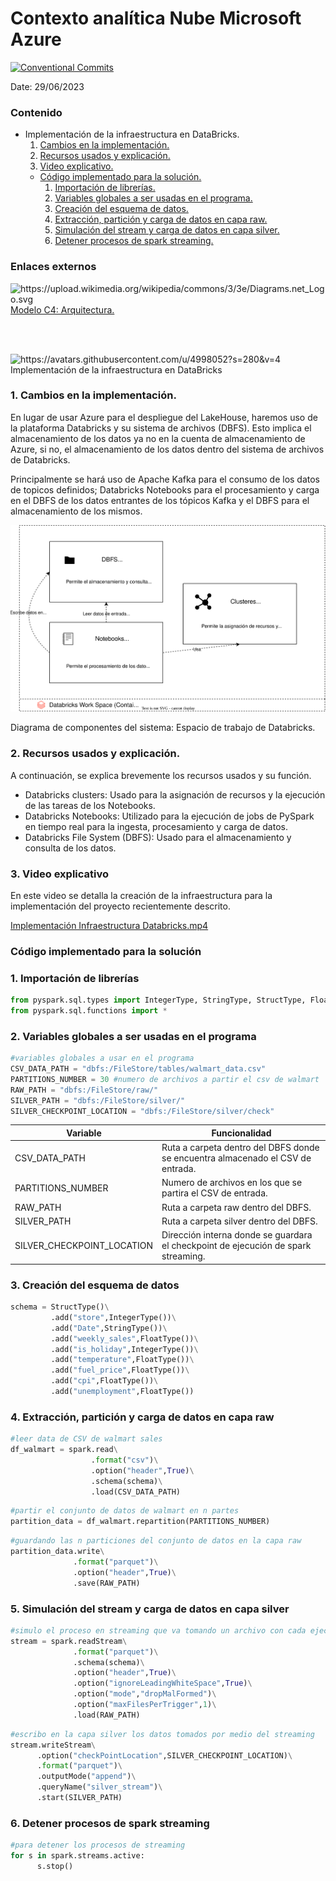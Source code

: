 # Contexto analítica Nube Microsoft Azure

[![Conventional Commits](https://img.shields.io/badge/Conventional%20Commits-1.0.0-%23FE5196?logo=conventionalcommits&logoColor=white)](https://conventionalcommits.org)

Date: 29/06/2023

### Contenido

- Implementación de la infraestructura en DataBricks.
    1. [Cambios en la implementación.](https://github.com/sapuertaf/AzureInfraestructure/tree/main/StreamingETLDbfs#1-cambios-en-la-implementaci%C3%B3n)
    2. [Recursos usados y explicación.](https://github.com/sapuertaf/AzureInfraestructure/tree/main/StreamingETLDbfs#2-recursos-usados-y-explicaci%C3%B3n)
    3. [Video explicativo.](https://github.com/sapuertaf/AzureInfraestructure/tree/main/StreamingETLDbfs#3-video-explicativo)
    - [Código implementado para la solución.](https://github.com/sapuertaf/AzureInfraestructure/tree/main/StreamingETLDbfs#c%C3%B3digo-implementado-para-la-soluci%C3%B3n)
        1. [Importación de librerías.](https://github.com/sapuertaf/AzureInfraestructure/tree/main/StreamingETLDbfs#1-importaci%C3%B3n-de-librer%C3%ADas)
        2. [Variables globales a ser usadas en el programa.](https://github.com/sapuertaf/AzureInfraestructure/tree/main/StreamingETLDbfs#1-importaci%C3%B3n-de-librer%C3%ADas)
        3. [Creación del esquema de datos.](https://github.com/sapuertaf/AzureInfraestructure/tree/main/StreamingETLDbfs#1-importaci%C3%B3n-de-librer%C3%ADas)
        4. [Extracción, partición y carga de datos en capa raw.](https://github.com/sapuertaf/AzureInfraestructure/tree/main/StreamingETLDbfs#1-importaci%C3%B3n-de-librer%C3%ADas)
        5. [Simulación del stream y carga de datos en capa silver.](https://github.com/sapuertaf/AzureInfraestructure/tree/main/StreamingETLDbfs#1-importaci%C3%B3n-de-librer%C3%ADas)
        6. [Detener procesos de spark streaming.](https://github.com/sapuertaf/AzureInfraestructure/tree/main/StreamingETLDbfs#1-importaci%C3%B3n-de-librer%C3%ADas)

### Enlaces externos

<aside>
<img src="https://upload.wikimedia.org/wikipedia/commons/3/3e/Diagrams.net_Logo.svg" alt="https://upload.wikimedia.org/wikipedia/commons/3/3e/Diagrams.net_Logo.svg" width="15px" /> <a href="https://drive.google.com/file/d/14yFy4zCQs3M6ZA1pN64GY_o59eU-S-qF/view?usp=drive_link">Modelo C4: Arquitectura.</a>

</aside>

<br><br>

<aside>
<img src="https://avatars.githubusercontent.com/u/4998052?s=280&v=4" alt="https://avatars.githubusercontent.com/u/4998052?s=280&v=4" width="15px" /> Implementación de la infraestructura en DataBricks

</aside>

### 1. Cambios en la implementación.

En lugar de usar Azure para el despliegue del LakeHouse, haremos uso de la plataforma Databricks y su sistema de archivos (DBFS). Esto implica el almacenamiento de los datos ya no en la cuenta de almacenamiento de Azure, si no, el almacenamiento de los datos dentro del sistema de archivos de Databricks.  

Principalmente se hará uso de Apache Kafka para el consumo de los datos de topicos definidos; Databricks Notebooks para el procesamiento y carga en el DBFS de los datos entrantes de los tópicos Kafka y el DBFS para el almacenamiento de los mismos.

![Diagrama de componentes del sistema: Espacio de trabajo de Databricks.](https://github.com/sapuertaf/AzureInfraestructure/blob/main/StreamingETLDbfs/resources/C4ModelDbfs.drawio.svg)

Diagrama de componentes del sistema: Espacio de trabajo de Databricks.

### 2. Recursos usados y explicación.

A continuación, se explica brevemente los recursos usados y su función.

- Databricks clusters: Usado para la asignación de recursos y la ejecución de las tareas de los Notebooks.
- Databricks Notebooks: Utilizado para la ejecución de jobs de PySpark en tiempo real para la ingesta, procesamiento y carga de datos.
- Databricks File System (DBFS): Usado para el almacenamiento y consulta de los datos.

### 3. Video explicativo

En este video se detalla la creación de la infraestructura para la implementación del proyecto recientemente descrito. 

[Implementación Infraestructura Databricks.mp4](https://www.notion.so/ronald-notebook/Contexto-anal-tica-Nube-Microsoft-Azure-f2a6703d23f94e879cf73475bc1aa8e3#fe4eb07e6e7f44dfac5cae84ab81cfab)

### Código implementado para la solución

### 1. Importación de librerías

```python
from pyspark.sql.types import IntegerType, StringType, StructType, FloatType
from pyspark.sql.functions import *
```

### 2. Variables globales a ser usadas en el programa

```python
#variables globales a usar en el programa
CSV_DATA_PATH = "dbfs:/FileStore/tables/walmart_data.csv"
PARTITIONS_NUMBER = 30 #numero de archivos a partir el csv de walmart 
RAW_PATH = "dbfs:/FileStore/raw/"
SILVER_PATH = "dbfs:/FileStore/silver/"
SILVER_CHECKPOINT_LOCATION = "dbfs:/FileStore/silver/check"
```

| Variable | Funcionalidad |
| --- | --- |
| CSV_DATA_PATH  | Ruta a carpeta dentro del DBFS donde se encuentra almacenado el CSV de entrada. |
| PARTITIONS_NUMBER  | Numero de archivos en los que se partira el CSV de entrada. |
| RAW_PATH  | Ruta a carpeta raw dentro del DBFS. |
| SILVER_PATH  | Ruta a carpeta silver dentro del DBFS. |
| SILVER_CHECKPOINT_LOCATION  | Dirección interna donde se guardara el checkpoint de ejecución de spark streaming.  |

### 3. Creación del esquema de datos

```python
schema = StructType()\
         .add("store",IntegerType())\
         .add("Date",StringType())\
         .add("weekly_sales",FloatType())\
         .add("is_holiday",IntegerType())\
         .add("temperature",FloatType())\
         .add("fuel_price",FloatType())\
         .add("cpi",FloatType())\
         .add("unemployment",FloatType())
```

### 4. Extracción, partición y carga de datos en capa raw

```python
#leer data de CSV de walmart sales
df_walmart = spark.read\
                  .format("csv")\
                  .option("header",True)\
                  .schema(schema)\
                  .load(CSV_DATA_PATH)
```

```python
#partir el conjunto de datos de walmart en n partes
partition_data = df_walmart.repartition(PARTITIONS_NUMBER)
```

```python
#guardando las n particiones del conjunto de datos en la capa raw
partition_data.write\
              .format("parquet")\
              .option("header",True)\
              .save(RAW_PATH)
```

### 5. Simulación del stream y carga de datos en capa silver

```python
#simulo el proceso en streaming que va tomando un archivo con cada ejecución
stream = spark.readStream\
              .format("parquet")\
              .schema(schema)\
              .option("header",True)\
              .option("ignoreLeadingWhiteSpace",True)\
              .option("mode","dropMalFormed")\
              .option("maxFilesPerTrigger",1)\
              .load(RAW_PATH)
```

```python
#escribo en la capa silver los datos tomados por medio del streaming
stream.writeStream\
      .option("checkPointLocation",SILVER_CHECKPOINT_LOCATION)\
      .format("parquet")\
      .outputMode("append")\
      .queryName("silver_stream")\
      .start(SILVER_PATH)
```

### 6. Detener procesos de spark streaming

```python
#para detener los procesos de streaming
for s in spark.streams.active:
      s.stop()
```